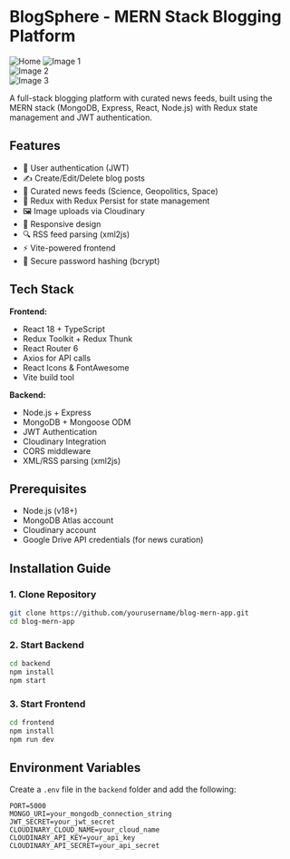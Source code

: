 # BlogSphere - MERN Stack Blogging Platform

![Home](https://drive.google.com/uc?export=view&id=13iFKrjYLuaDPoRxXdBQHmSDenIci-WtL)
![Image 1](https://drive.google.com/uc?export=view&id=1_oVkuG-nJEoLaLet_EKmOwH7jdf-gPW7)  
![Image 2](https://drive.google.com/uc?export=view&id=1fUCBDRUypvuc3uY9AHN3SnJgWOZiqd8g)  
![Image 3](https://drive.google.com/uc?export=view&id=1dKfDajV9coCcyuFK8D8qfWYXqs7Lq0ns)  

A full-stack blogging platform with curated news feeds, built using the MERN stack (MongoDB, Express, React, Node.js) with Redux state management and JWT authentication.

## Features

- 🚀 User authentication (JWT)
- ✍️ Create/Edit/Delete blog posts
- 📰 Curated news feeds (Science, Geopolitics, Space)
- 🔄 Redux with Redux Persist for state management
- 🖼️ Image uploads via Cloudinary
- 📱 Responsive design
- 🔍 RSS feed parsing (xml2js)
- ⚡ Vite-powered frontend
- 🔐 Secure password hashing (bcrypt)

## Tech Stack

**Frontend:**
- React 18 + TypeScript
- Redux Toolkit + Redux Thunk
- React Router 6
- Axios for API calls
- React Icons & FontAwesome
- Vite build tool

**Backend:**
- Node.js + Express
- MongoDB + Mongoose ODM
- JWT Authentication
- Cloudinary Integration
- CORS middleware
- XML/RSS parsing (xml2js)

## Prerequisites

- Node.js (v18+)
- MongoDB Atlas account
- Cloudinary account
- Google Drive API credentials (for news curation)

## Installation Guide

### 1. Clone Repository
```bash
git clone https://github.com/yourusername/blog-mern-app.git
cd blog-mern-app
```

### 2. Start Backend
```bash
cd backend
npm install
npm start
```

### 3. Start Frontend
```bash
cd frontend
npm install
npm run dev
```

## Environment Variables

Create a `.env` file in the `backend` folder and add the following:
```env
PORT=5000
MONGO_URI=your_mongodb_connection_string
JWT_SECRET=your_jwt_secret
CLOUDINARY_CLOUD_NAME=your_cloud_name
CLOUDINARY_API_KEY=your_api_key
CLOUDINARY_API_SECRET=your_api_secret
```

